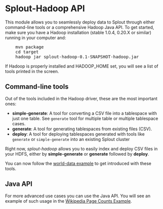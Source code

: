 Splout-Hadoop API
=================

This module allows you to seamlessly deploy data to Splout through either command-line tools or a comprehensive Hadoop Java API. To get started, make sure you have a Hadoop installation (stable 1.0.4, 0.20.X or similar) running in your computer and:

<pre>
	mvn package
	cd target
	hadoop jar splout-hadoop-0.1-SNAPSHOT-hadoop.jar
</pre>

If Hadoop is properly installed and HADOOP_HOME set, you will see a list of tools printed in the screen.

Command-line tools
------------------

Out of the tools included in the Hadoop driver, these are the most important ones:

- **simple-generate**: A tool for converting a CSV file into a tablespace with just one table. See <code>generate</code> tool for multiple table or multiple tablespace cases.
- **generate**: A tool for generating tablespaces from existing files (CSV).
- **deploy**: A tool for deploying tablespaces generated with tools like <code>generate</code> or <code>simple-generate</code> into an existing Splout cluster

Right now, *splout-hadoop* allows you to easily index and deploy CSV files in your HDFS, either by **simple-generate** or **generate** followed by **deploy**.

You can now follow the [world-data example](https://github.com/datasalt/splout-db/tree/master/splout-hadoop/examples/world) to get introduced with these tools.

Java API
--------

For more advanced use cases you can use the Java API. You will see an example of such usage in the [Wikipedia Page Counts Example](https://github.com/datasalt/splout-db/blob/master/splout-hadoop/src/main/java/com/splout/db/examples/PageCountsExample.java).


